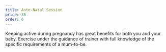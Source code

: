 ```yaml
---
title: Ante-Natal Session
price: 35
order: 6
---
```


Keeping active during pregnancy has great benefits for both you and your baby. Exercise under the guidance of trainer with full knowledge of the specific requirements of a mum-to-be.